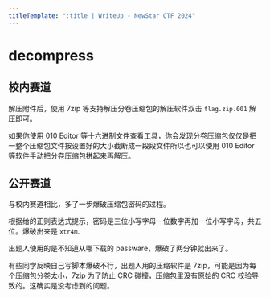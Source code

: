 ```yaml
---
titleTemplate: ":title | WriteUp - NewStar CTF 2024"
---
```


# decompress

## 校内赛道

解压附件后，使用 7zip 等支持解压分卷压缩包的解压软件双击 `flag.zip.001` 解压即可。

如果你使用 010 Editor 等十六进制文件查看工具，你会发现分卷压缩包仅仅是把一整个压缩包文件按设置好的大小截断成一段段文件所以也可以使用 010 Editor 等软件手动把分卷压缩包拼起来再解压。

## 公开赛道

与校内赛道相比，多了一步爆破压缩包密码的过程。

根据给的正则表达式提示，密码是三位小写字母一位数字再加一位小写字母，共五位。爆破出来是 `xtr4m`.

出题人使用的是不知道从哪下载的 passware，爆破了两分钟就出来了。

有些同学反映自己写脚本爆破不行，出题人用的压缩软件是 7zip，可能是因为每个压缩包分卷太小，7zip 为了防止 CRC 碰撞，压缩包里没有原始的 CRC 校验导致的。这确实是没考虑到的问题。
